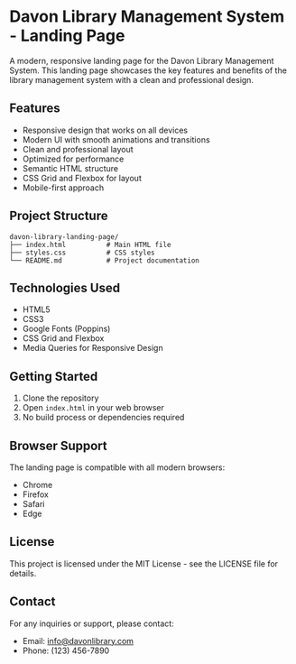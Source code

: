 # Davon Library Management System - Landing Page

A modern, responsive landing page for the Davon Library Management System. This landing page showcases the key features and benefits of the library management system with a clean and professional design.

## Features

- Responsive design that works on all devices
- Modern UI with smooth animations and transitions
- Clean and professional layout
- Optimized for performance
- Semantic HTML structure
- CSS Grid and Flexbox for layout
- Mobile-first approach

## Project Structure

```
davon-library-landing-page/
├── index.html          # Main HTML file
├── styles.css          # CSS styles
└── README.md           # Project documentation
```

## Technologies Used

- HTML5
- CSS3
- Google Fonts (Poppins)
- CSS Grid and Flexbox
- Media Queries for Responsive Design

## Getting Started

1. Clone the repository
2. Open `index.html` in your web browser
3. No build process or dependencies required

## Browser Support

The landing page is compatible with all modern browsers:
- Chrome
- Firefox
- Safari
- Edge

## License

This project is licensed under the MIT License - see the LICENSE file for details.

## Contact

For any inquiries or support, please contact:
- Email: info@davonlibrary.com
- Phone: (123) 456-7890 